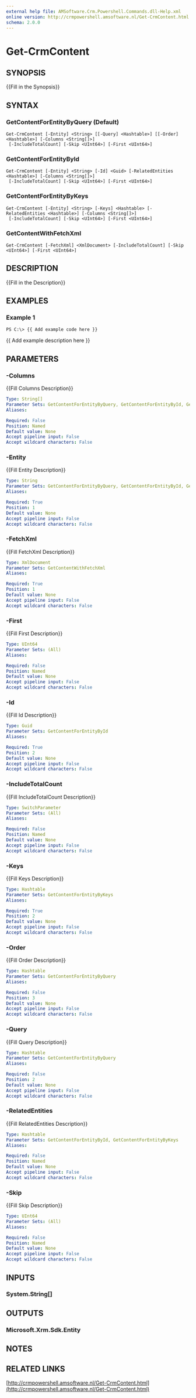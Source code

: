 ```yaml
---
external help file: AMSoftware.Crm.Powershell.Commands.dll-Help.xml
online version: http://crmpowershell.amsoftware.nl/Get-CrmContent.html
schema: 2.0.0
---
```


# Get-CrmContent

## SYNOPSIS
{{Fill in the Synopsis}}

## SYNTAX

### GetContentForEntityByQuery (Default)
```
Get-CrmContent [-Entity] <String> [[-Query] <Hashtable>] [[-Order] <Hashtable>] [-Columns <String[]>]
 [-IncludeTotalCount] [-Skip <UInt64>] [-First <UInt64>]
```

### GetContentForEntityById
```
Get-CrmContent [-Entity] <String> [-Id] <Guid> [-RelatedEntities <Hashtable>] [-Columns <String[]>]
 [-IncludeTotalCount] [-Skip <UInt64>] [-First <UInt64>]
```

### GetContentForEntityByKeys
```
Get-CrmContent [-Entity] <String> [-Keys] <Hashtable> [-RelatedEntities <Hashtable>] [-Columns <String[]>]
 [-IncludeTotalCount] [-Skip <UInt64>] [-First <UInt64>]
```

### GetContentWithFetchXml
```
Get-CrmContent [-FetchXml] <XmlDocument> [-IncludeTotalCount] [-Skip <UInt64>] [-First <UInt64>]
```

## DESCRIPTION
{{Fill in the Description}}

## EXAMPLES

### Example 1
```
PS C:\> {{ Add example code here }}
```

{{ Add example description here }}

## PARAMETERS

### -Columns
{{Fill Columns Description}}

```yaml
Type: String[]
Parameter Sets: GetContentForEntityByQuery, GetContentForEntityById, GetContentForEntityByKeys
Aliases: 

Required: False
Position: Named
Default value: None
Accept pipeline input: False
Accept wildcard characters: False
```

### -Entity
{{Fill Entity Description}}

```yaml
Type: String
Parameter Sets: GetContentForEntityByQuery, GetContentForEntityById, GetContentForEntityByKeys
Aliases: 

Required: True
Position: 1
Default value: None
Accept pipeline input: False
Accept wildcard characters: False
```

### -FetchXml
{{Fill FetchXml Description}}

```yaml
Type: XmlDocument
Parameter Sets: GetContentWithFetchXml
Aliases: 

Required: True
Position: 1
Default value: None
Accept pipeline input: False
Accept wildcard characters: False
```

### -First
{{Fill First Description}}

```yaml
Type: UInt64
Parameter Sets: (All)
Aliases: 

Required: False
Position: Named
Default value: None
Accept pipeline input: False
Accept wildcard characters: False
```

### -Id
{{Fill Id Description}}

```yaml
Type: Guid
Parameter Sets: GetContentForEntityById
Aliases: 

Required: True
Position: 2
Default value: None
Accept pipeline input: False
Accept wildcard characters: False
```

### -IncludeTotalCount
{{Fill IncludeTotalCount Description}}

```yaml
Type: SwitchParameter
Parameter Sets: (All)
Aliases: 

Required: False
Position: Named
Default value: None
Accept pipeline input: False
Accept wildcard characters: False
```

### -Keys
{{Fill Keys Description}}

```yaml
Type: Hashtable
Parameter Sets: GetContentForEntityByKeys
Aliases: 

Required: True
Position: 2
Default value: None
Accept pipeline input: False
Accept wildcard characters: False
```

### -Order
{{Fill Order Description}}

```yaml
Type: Hashtable
Parameter Sets: GetContentForEntityByQuery
Aliases: 

Required: False
Position: 3
Default value: None
Accept pipeline input: False
Accept wildcard characters: False
```

### -Query
{{Fill Query Description}}

```yaml
Type: Hashtable
Parameter Sets: GetContentForEntityByQuery
Aliases: 

Required: False
Position: 2
Default value: None
Accept pipeline input: False
Accept wildcard characters: False
```

### -RelatedEntities
{{Fill RelatedEntities Description}}

```yaml
Type: Hashtable
Parameter Sets: GetContentForEntityById, GetContentForEntityByKeys
Aliases: 

Required: False
Position: Named
Default value: None
Accept pipeline input: False
Accept wildcard characters: False
```

### -Skip
{{Fill Skip Description}}

```yaml
Type: UInt64
Parameter Sets: (All)
Aliases: 

Required: False
Position: Named
Default value: None
Accept pipeline input: False
Accept wildcard characters: False
```

## INPUTS

### System.String[]


## OUTPUTS

### Microsoft.Xrm.Sdk.Entity


## NOTES

## RELATED LINKS

[http://crmpowershell.amsoftware.nl/Get-CrmContent.html](http://crmpowershell.amsoftware.nl/Get-CrmContent.html)

